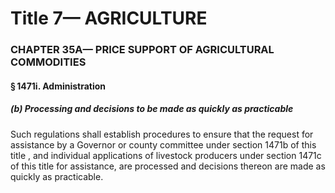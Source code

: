 
# Title 7— AGRICULTURE
### CHAPTER 35A— PRICE SUPPORT OF AGRICULTURAL COMMODITIES
#### § 1471i. Administration
##### (b) Processing and decisions to be made as quickly as practicable

Such regulations shall establish procedures to ensure that the request for assistance by a Governor or county committee under section 1471b of this title , and individual applications of livestock producers under section 1471c of this title for assistance, are processed and decisions thereon are made as quickly as practicable.

